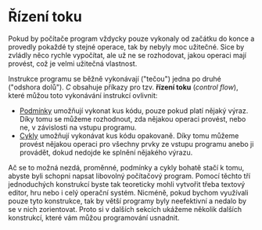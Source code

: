 # Řízení toku
Pokud by počítače program vždycky pouze vykonaly od začátku do konce a provedly pokaždé ty stejné
operace, tak by nebyly moc užitečné. Sice by zvládly něco rychle vypočítat, ale už ne se rozhodovat,
jakou operaci mají provést, což je velmi užitečná vlastnost.

Instrukce programu se běžně vykonávají ("tečou") jedna po druhé ("odshora dolů"). *C* obsahuje příkazy
pro tzv. **řízení toku** (*control flow*), které můžou toto vykonávání instrukcí ovlivnit:
- [Podmínky](c_podminky.md) umožňují vykonat kus kódu, pouze pokud platí nějaký výraz. Díky tomu se
můžeme rozhodnout, zda nějakou operaci provést, nebo ne, v závislosti na vstupu programu.
- [Cykly](c_cykly.md) umožňují vykonávat kus kódu opakovaně. Díky tomu můžeme provést nějakou operaci
pro všechny prvky ze vstupu programu anebo ji provádět, dokud nedojde ke splnění nějakého výrazu.

Ač se to možná nezdá, proměnné, podmínky a cykly bohatě stačí k tomu, abyste byli schopni
napsat libovolný počítačový program. Pomocí těchto tří jednoduchých konstrukcí byste tak teoreticky
mohli vytvořit třeba textový editor, hru nebo i celý operační systém. Nicméně, pokud bychom využívali
pouze tyto konstrukce, tak by větší programy byly neefektivní a nedalo by se v nich zorientovat.
Proto si v dalších sekcích ukážeme několik dalších konstrukcí, které vám můžou programování usnadnit.

